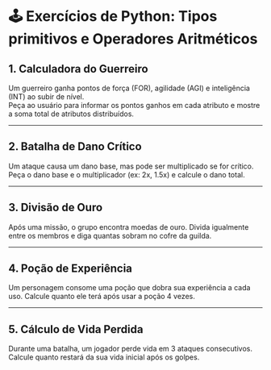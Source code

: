 
# 🕹️ Exercícios de Python: Tipos primitivos e Operadores Aritméticos

## 1. Calculadora do Guerreiro
Um guerreiro ganha pontos de força (FOR), agilidade (AGI) e inteligência (INT) ao subir de nível.  
Peça ao usuário para informar os pontos ganhos em cada atributo e mostre a soma total de atributos distribuídos.

---

## 2. Batalha de Dano Crítico
Um ataque causa um dano base, mas pode ser multiplicado se for crítico.  
Peça o dano base e o multiplicador (ex: 2x, 1.5x) e calcule o dano total.

---

## 3. Divisão de Ouro
Após uma missão, o grupo encontra moedas de ouro. Divida igualmente entre os membros e diga quantas sobram no cofre da guilda.

---

## 4. Poção de Experiência
Um personagem consome uma poção que dobra sua experiência a cada uso. Calcule quanto ele terá após usar a poção 4 vezes.

---

## 5. Cálculo de Vida Perdida
Durante uma batalha, um jogador perde vida em 3 ataques consecutivos. Calcule quanto restará da sua vida inicial após os golpes.
